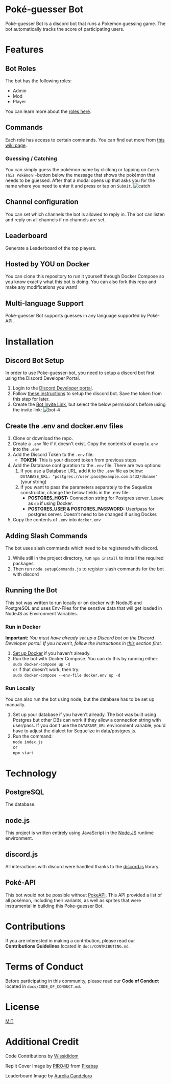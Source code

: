 # Poké-guesser Bot

Poké-guesser Bot is a discord bot that runs a Pokemon guessing game. The bot automatically tracks the score of participating users.

# Features

## Bot Roles

The bot has the following roles:

- Admin
- Mod
- Player

You can learn more about the [roles here](https://github.com/GeorgeCiesinski/poke-guesser-bot/wiki/Bot-Roles).

## Commands

Each role has access to certain commands. You can find out more from [this wiki page](https://github.com/GeorgeCiesinski/poke-guesser-bot/wiki/Commands).

### Guessing / Catching

You can simply guess the pokémon name by clicking or tapping on `Catch This Pokémon!`-button below the message that shows the pokémon that needs to be guessed. After that a modal opens up that asks you for the name where you need to enter it and press or tap on `Submit`.
![catch](docs/images/catch.png)

## Channel configuration

You can set which channels the bot is allowed to reply in. The bot can listen and reply on all channels if no channels are set.

## Leaderboard

Generate a Leaderboard of the top players.

## Hosted by YOU on Docker

You can clone this repository to run it yourself through Docker Compose so you know exactly what this bot is doing. You can also fork this repo and make any modifications you want!

## Multi-language Support

Poké-guesser Bot supports guesses in any language supported by Poké-API.

# Installation

## Discord Bot Setup

In order to use Poke-guesser-bot, you need to setup a discord bot first using the Discord Developer Portal.

<!-- Keep ordered lists in html format -->
<ol>            
    <li>
        Login to the <a href="https://discord.com/developers/applications">Discord Developer portal</a>.
    </li>
    <li>
        Follow <a href="https://discordjs.guide/preparations/setting-up-a-bot-application.html#creating-your-bot">these instructions</a> to setup the discord bot. Save the token from this step for later.
    </li>
    <li>
        Create the <a href="https://discordjs.guide/preparations/adding-your-bot-to-servers.html#bot-invite-links">Bot Invite Link</a>, but select the below permissions before using the invite link:
        <img src="docs/images/bot-4.png" alt="bot-4">
    </li>
</ol>

## Create the .env and docker.env files

<ol>
     <li>
        Clone or download the repo.
    </li>
    <li>
        Create a <code>.env</code> file if it doesn't exist. Copy the contents of <code>example.env</code> into the <code>.env</code>
    </li>
    <li>
        Add the Discord Token to the <code>.env</code> file.
        <ul>
            <li><strong>TOKEN:</strong> This is your discord token from previous steps.</li>
        </ul>
    </li>
    <li>
        Add the Database configuration to the <code>.env</code> file. There are two options: 
        <ol>
            <li>
                If you use a Database URL, add it to the <code>.env</code> file as below: 
                <br><code>DATABASE_URL: "postgres://user:pass@example.com:5432/dbname"</code> (your string)
            </li>
            <li>
                If you want to pass the parameters separately to the Sequelize constructor, change the below fields in the .env file:
                <ul>
                    <li><strong>POSTGRES_HOST:</strong> Connection string for Postgres server. Leave as <code>db</code> if using Docker.</li>
                    <li><strong>POSTGRES_USER & POSTGRES_PASSWORD:</strong> User/pass for postgres server. Doesn't need to be changed if using Docker.
                </ul>  
            </li>
        </ol>
    </li>
    <li>
        Copy the contents of <code>.env</code> into <code>docker.env</code>
    </li>
</ol>

## Adding Slash Commands

The bot uses slash commands which need to be registered with discord.

<ol>
    <li>While still in the project directory, run <code>npm install</code> to install the required packages</li>
    <li>Then run <code>node setupCommands.js</code> to register slash commands for the bot with discord</li>
</ol>

## Running the Bot

This bot was written to run locally or on docker with NodeJS and PostgreSQL and uses Env-Files for the senstive data that will get loaded in NodeJS as Environment Variables.

### Run in Docker

**Important:** *You must have already set up a Discord bot on the Discord Developer portal. If you haven't, follow the instructions in [this](#discord-bot-setup) section first.*

<ol>
    <li>
        <a href="https://docs.docker.com/get-started/">Set up Docker</a> if you haven't already.
    </li>
    <li>
        Run the bot with Docker Compose. You can do this by running either: <br><code>sudo docker-compose up -d</code><br> or if that doesn't work, then try: <br><code>sudo docker-compose --env-file docker.env up -d</code>
    </li>
</ol>


### Run Locally

You can also run the bot using node, but the database has to be set up manually.

<ol>
    <li>
        Set up your database if you haven't already. The bot was built using Postgres but other DBs can work if they allow a connection string with user/pass. If you don't use the <code>DATABASE_URL</code> environment variable, you'd have to adjust the dialect for Sequelize in data/postgres.js.
    </li>
    <li>
        Run the command:
        <br><code>node index.js</code>
        <br>or
        <br><code>npm start</code> 
    </li>
</ol>

# Technology

## PostgreSQL

The database.

## node.js

This project is written entirely using JavaScript in the [Node.JS](https://nodejs.org/en/) runtime environment. 

## discord.js

All interactions with discord were handled thanks to the [discord.js](https://discord.js.org/#/) library.

## Poké-API

This bot would not be possible without [PokeAPI](https://pokeapi.co/). This API provided a list of all pokémon, including their variants, as well as sprites that were instrumental in building this Poke-guesser Bot.

# Contributions

If you are interested in making a contribution, please read our **Contributions Guidelines** located in `docs/CONTRIBUTING.md`. 

# Terms of Conduct

Before participating in this community, please read our **Code of Conduct** located in `docs/CODE_OF_CONDUCT.md`. 

# License

[MIT](https://github.com/GeorgeCiesinski/poke-guesser-bot/blob/master/LICENSE)

# Additional Credit

Code Contributions by [Wissididom](https://github.com/Wissididom)

Replit Cover Image by [PIRO4D](https://pixabay.com/users/piro4d-2707530/) from [Pixabay](https://pixabay.com)

Leaderboard Image by [Aurelia Candeloro](https://www.instagram.com/aurelia.borealis)
